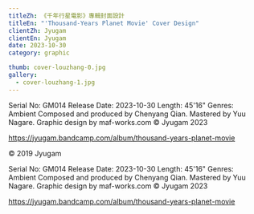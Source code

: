 ```yaml
---
titleZh: 《千年行星電影》專輯封面設計
titleEn: "'Thousand-Years Planet Movie' Cover Design"
clientZh: Jyugam
clientEn: Jyugam
date: 2023-10-30
category: graphic

thumb: cover-louzhang-0.jpg
gallery:
  - cover-louzhang-1.jpg
---
```


Serial No: GM014
Release Date: 2023-10-30
Length: 45'16"
Genres: Ambient
Composed and produced by Chenyang Qian.
Mastered by Yuu Nagare.
Graphic design by maf-works.com
© Jyugam 2023

https://jyugam.bandcamp.com/album/thousand-years-planet-movie

© 2019 Jyugam

<!-- lang -->

Serial No: GM014
Release Date: 2023-10-30
Length: 45'16"
Genres: Ambient
Composed and produced by Chenyang Qian.
Mastered by Yuu Nagare.
Graphic design by maf-works.com
© Jyugam 2023

https://jyugam.bandcamp.com/album/thousand-years-planet-movie